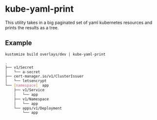 # kube-yaml-print

This utility takes in a big paginated set of yaml kubernetes resources and prints the results as a tree.

## Example

`kustomize build overlays/dev | kube-yaml-print`

```sh
.
├── v1/Secret
│   └── a-secret
├── cert-manager.io/v1/ClusterIssuer
│   └── letsencrypt
└── [namespace]  app
    ├── v1/Service
    │   └── app
    ├── v1/Namespace
    │   └── app
    └── apps/v1/Deployment
        └── app
```
